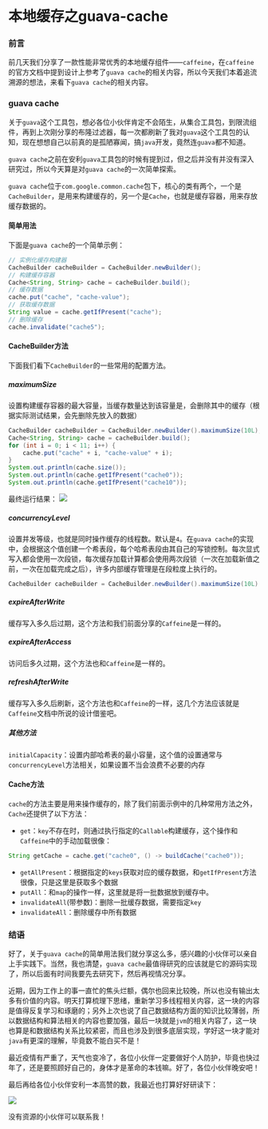 # 本地缓存之guava-cache

### 前言

前几天我们分享了一款性能非常优秀的本地缓存组件——`caffeine`，在`caffeine`的官方文档中提到设计上参考了`guava cache`的相关内容，所以今天我们本着追流溯源的想法，来看下`guava cache`的相关内容。



### guava cache

关于`guava`这个工具包，想必各位小伙伴肯定不会陌生，从集合工具包，到限流组件，再到上次刚分享的布隆过滤器，每一次都刷新了我对`guava`这个工具包的认知，现在想想自己以前真的是孤陋寡闻，搞`java`开发，竟然连`guava`都不知道。

`guava cache`之前在安利`guava`工具包的时候有提到过，但之后并没有并没有深入研究过，所以今天算是对`guava cache`的一次简单探索。

`guava cache`位于`com.google.common.cache`包下，核心的类有两个，一个是`CacheBuilder`，是用来构建缓存的，另一个是`Cache`，也就是缓存容器，用来存放缓存数据的。

#### 简单用法

下面是`guava cache`的一个简单示例：

```java
// 实例化缓存构建器
CacheBuilder cacheBuilder = CacheBuilder.newBuilder();
// 构建缓存容器
Cache<String, String> cache = cacheBuilder.build();
// 缓存数据
cache.put("cache", "cache-value");
// 获取缓存数据
String value = cache.getIfPresent("cache");
// 删除缓存
cache.invalidate("cache5");
```



#### CacheBuilder方法

下面我们看下`CacheBuilder`的一些常用的配置方法。

##### maximumSize

设置构建缓存容器的最大容量，当缓存数量达到该容量是，会删除其中的缓存（根据实际测试结果，会先删除先放入的数据）

```java
CacheBuilder cacheBuilder = CacheBuilder.newBuilder().maximumSize(10L);
Cache<String, String> cache = cacheBuilder.build();
for (int i = 0; i < 11; i++) {
    cache.put("cache" + i, "cache-value" + i);
}
System.out.println(cache.size());
System.out.println(cache.getIfPresent("cache0"));
System.out.println(cache.getIfPresent("cache10"));
```

最终运行结果：
![](https://gitee.com/sysker/picBed/raw/master/images/20211219165506.png)

##### concurrencyLevel

设置并发等级，也就是同时操作缓存的线程数。默认是`4`。在`guava cache`的实现中，会根据这个值创建一个希表段，每个哈希表段由其自己的写锁控制。每次显式写入都会使用一次段锁，每次缓存加载计算都会使用两次段锁（一次在加载新值之前，一次在加载完成之后），许多内部缓存管理是在段粒度上执行的。

```java
CacheBuilder cacheBuilder = CacheBuilder.newBuilder().maximumSize(10L).concurrencyLevel(5);
```



##### expireAfterWrite

缓存写入多久后过期，这个方法和我们前面分享的`Caffeine`是一样的。



##### expireAfterAccess

访问后多久过期，这个方法也和`Caffeine`是一样的。



##### refreshAfterWrite

缓存写入多久后刷新，这个方法也和`Caffeine`的一样，这几个方法应该就是`Caffeine`文档中所说的设计借鉴吧。



##### 其他方法

`initialCapacity`：设置内部哈希表的最小容量，这个值的设置通常与`concurrencyLevel`方法相关，如果设置不当会浪费不必要的内存



#### Cache方法

`cache`的方法主要是用来操作缓存的，除了我们前面示例中的几种常用方法之外，`Cache`还提供了以下方法：

- `get`：`key`不存在时，则通过执行指定的`Callable`构建缓存，这个操作和`Caffeine`中的手动加载很像：

```java
String getCache = cache.get("cache0", () -> buildCache("cache0"));
```

- `getAllPresent`：根据指定的`keys`获取对应的缓存数据，和`getIfPresent`方法很像，只是这里是获取多个数据
- `putAll`：和`map`的操作一样，这里就是将一批数据放到缓存中。
- `invalidateAll`(带参数)：删除一批缓存数据，需要指定`key`
- `invalidateAll`：删除缓存中所有数据



### 结语

好了，关于`guava cache`的简单用法我们就分享这么多，感兴趣的小伙伴可以亲自上手实践下。当然，我也清楚，`guava cache`最值得研究的应该就是它的源码实现了，所以后面有时间我要先去研究下，然后再视情况分享。

近期，因为工作上的事一直忙的焦头烂额，偶尔也回来比较晚，所以也没有输出太多有价值的内容。明天打算梳理下思绪，重新学习多线程相关内容，这一块的内容是值得反复学习和琢磨的；另外上次也说了自己数据结构方面的知识比较薄弱，所以数据结构和算法相关的内容也要加强，最后一块就是`jvm`的相关内容了，这一块也算是和数据结构关系比较紧密，而且也涉及到很多底层实现，学好这一块才能对`java`有更深的理解，毕竟数不能白买不是！

最近疫情有严重了，天气也变冷了，各位小伙伴一定要做好个人防护，毕竟也快过年了，还是要照顾好自己的，身体才是革命的本钱嘛。好了，各位小伙伴晚安吧！

最后再给各位小伙伴安利一本高赞的数，我最近也打算好好研读下：

![](https://gitee.com/sysker/picBed/raw/master/images/20211219230324.png)

没有资源的小伙伴可以联系我！